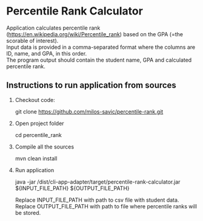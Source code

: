 # Percentile Rank Calculator

Application calculates percentile rank (https://en.wikipedia.org/wiki/Percentile_rank) 
based on the GPA (=the scorable of interest).<br/>
Input data is provided in a comma-separated format where the columns are ID, name, and GPA,
in this order.<br/>
The program output should contain the student name, GPA and
calculated percentile rank.

##  Instructions to run application from sources 

1) Checkout code:
    
    git clone https://github.com/milos-savic/percentile-rank.git

2) Open project folder

	cd percentile_rank

3) Compile all the sources

	mvn clean install

4) Run application 
    
    java -jar /dist/cli-app-adapter/target/percentile-rank-calculator.jar ${INPUT_FILE_PATH} ${OUTPUT_FILE_PATH}
    
    Replace INPUT_FILE_PATH with path to csv file with student data.
    Replace OUTPUT_FILE_PATH with path to file where percentile ranks will be stored.
    


